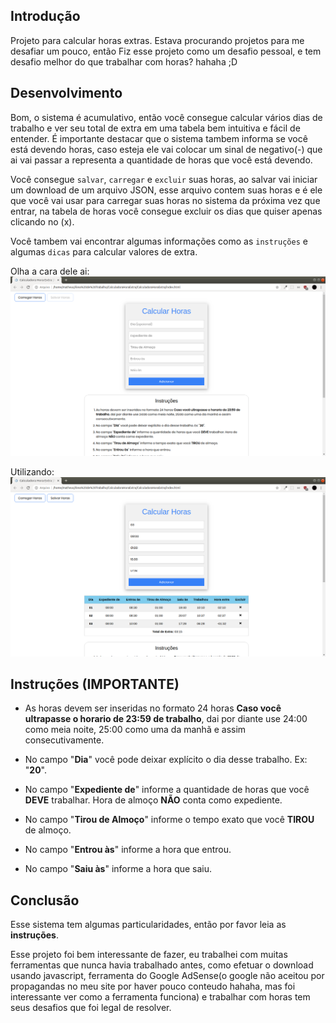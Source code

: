 ## Introdução
Projeto para calcular horas extras. Estava procurando projetos para me desafiar um pouco, então Fiz esse projeto como um desafio pessoal, e tem desafio melhor do que trabalhar com horas? hahaha ;D

## Desenvolvimento
Bom, o sistema é acumulativo, então você consegue calcular vários dias de trabalho e ver seu total de extra em uma tabela bem intuitiva e fácil de entender. É importante destacar que o sistema tambem informa se você está devendo horas, caso esteja ele vai colocar um sinal de negativo(-) que ai vai passar a representa a quantidade de horas que você está devendo.

Você consegue `salvar`, `carregar` e `excluir` suas horas, ao salvar vai iniciar um download de um arquivo JSON, esse arquivo contem suas horas e é ele que você vai usar para carregar suas horas no sistema da próxima vez que entrar, na tabela de horas você consegue excluir os dias que quiser apenas clicando no (x).

Você tambem vai encontrar algumas informações como as `instruções` e algumas `dicas` para calcular valores de extra.

Olha a cara dele ai:
<img alt="sistema" title="sistema" src=".github/sistema.png" />

Utilizando:
<img alt="sistema" title="sistema" src=".github/utilizando.png" />

## Instruções (IMPORTANTE)
- As horas devem ser inseridas no formato 24 horas <b>Caso você ultrapasse o horario de 23:59 de trabalho</b>, dai por diante use 24:00 como meia noite, 25:00 como uma da manhã e assim consecutivamente.

- No campo "<b>Dia</b>" você pode deixar explícito o dia desse trabalho. Ex: "<b>20</b>".

- No campo "<b>Expediente de</b>" informe a quantidade de horas que você <b>DEVE</b> trabalhar. Hora de almoço <b>NÃO</b> conta como expediente.

- No campo "<b>Tirou de Almoço</b>" informe o tempo exato que você <b>TIROU</b> de almoço.

- No campo "<b>Entrou às</b>" informe a hora que entrou.

- No campo "<b>Saiu às</b>" informe a hora que saiu.

## Conclusão
Esse sistema tem algumas particularidades, então por favor leia as <b>instruções</b>.

Esse projeto foi bem interessante de fazer, eu trabalhei com muitas ferramentas que nunca havia trabalhado antes, como efetuar o download usando javascript, ferramenta do Google AdSense(o google não aceitou por propagandas no meu site por haver pouco conteudo hahaha, mas foi interessante ver como a ferramenta funciona) e trabalhar com horas tem seus desafios que foi legal de resolver.
